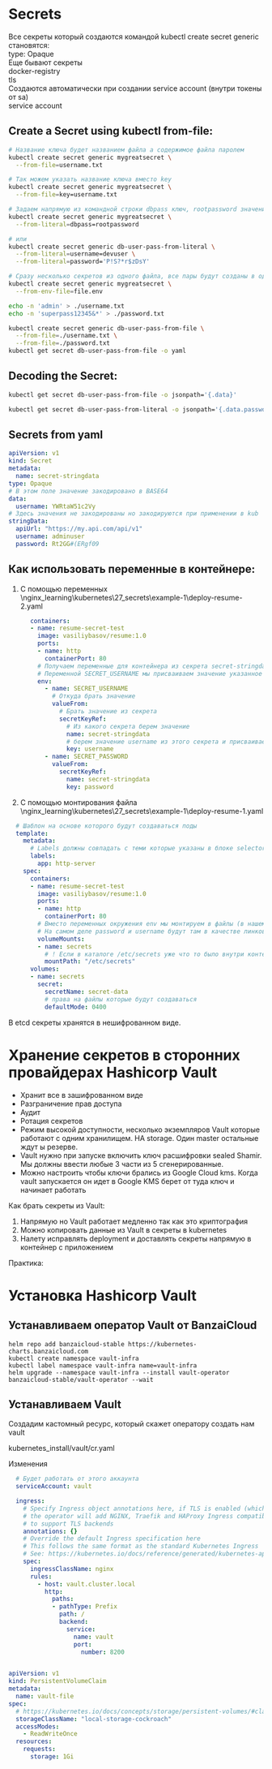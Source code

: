 # Secrets

Все секреты который создаются командой kubectl create secret generic становятся:  
type: Opaque  
Еще бывают секреты   
docker-registry  
tls  
Создаются автоматически при создании service account (внутри токены от sa)  
service account  

## Create a Secret using kubectl from-file:
```bash
# Название ключа будет названием файла а содержимое файла паролем
kubectl create secret generic mygreatsecret \
  --from-file=username.txt

# Так можем указать название ключа вместо key
kubectl create secret generic mygreatsecret \
  --from-file=key=username.txt

# Задаем напрямую из командной строки dbpass ключ, rootpassword значение
kubectl create secret generic mygreatsecret \
  --from-literal=dbpass=rootpassword

# или
kubectl create secret generic db-user-pass-from-literal \
  --from-literal=username=devuser \
  --from-literal=password='P!S?*r$zDsY'

# Сразу несколько секретов из одного файла, все пары будут созданы в одном секрете
kubectl create secret generic mygreatsecret \
  --from-env-file=file.env

echo -n 'admin' > ./username.txt
echo -n 'superpass12345&*' > ./password.txt

kubectl create secret generic db-user-pass-from-file \
  --from-file=./username.txt \
  --from-file=./password.txt
kubectl get secret db-user-pass-from-file -o yaml
```

## Decoding the Secret:

```bash
kubectl get secret db-user-pass-from-file -o jsonpath='{.data}'
```

```bash
kubectl get secret db-user-pass-from-literal -o jsonpath='{.data.password}' | base64 --decode
```

## Secrets from yaml

```yaml
apiVersion: v1
kind: Secret
metadata:
  name: secret-stringdata
type: Opaque
# В этом поле значение закодировано в BASE64
data:
  username: YWRtaW51c2Vy
# Здесь значения не закодированы но закодируются при применении в kub
stringData:
  apiUrl: "https://my.api.com/api/v1"
  username: adminuser
  password: Rt2GG#(ERgf09
```

## Как использовать переменные в контейнере:

1. С помощью переменных
\nginx_learning\kubernetes\27_secrets\example-1\deploy-resume-2.yaml

```yaml
      containers:
      - name: resume-secret-test
        image: vasiliybasov/resume:1.0
        ports:
        - name: http
          containerPort: 80
        # Получаем переменные для контейнера из секрета secret-stringdata
        # Переменной SECRET_USERNAME мы присваиваем значение указанное для ключа username в секрете
        env:
          - name: SECRET_USERNAME
            # Откуда брать значение
            valueFrom:
              # Брать значение из секрета
              secretKeyRef:
                # Из какого секрета берем значение
                name: secret-stringdata
                # берем значение username из этого секрета и присваиваем переменной SECRET_USERNAME в контейнере
                key: username
          - name: SECRET_PASSWORD
            valueFrom:
              secretKeyRef:
                name: secret-stringdata
                key: password
```

2. С помощью монтирования файла
\nginx_learning\kubernetes\27_secrets\example-1\deploy-resume-1.yaml
```yaml
  # Шаблон на основе которого будут создаваться поды
  template:
    metadata:
      # Labels должны совпадать с теми которые указаны в блоке selector
      labels:
        app: http-server
    spec:
      containers:
      - name: resume-secret-test
        image: vasiliybasov/resume:1.0
        ports:
        - name: http
          containerPort: 80
        # Вместо переменных окружения env мы монтируем в файлы (в нашем случае файлы password и username) наши секреты внутрь нашего контейнера по пути /etc/secrets. Файлы будут называться как ключи в нашем секрете а значение этих файлов будут значения наших ключей.
        # На самом деле password и username будут там в качестве линков сами файлы находятся внутри каталога со временем создания.
        volumeMounts:
        - name: secrets
          # ! Если в каталоге /etc/secrets уже что то было внутри контейнера, то эти файлы будут срыты монтированием и пропадут, надо это учитывать. Нельзя монтировать секреты в уже существующие каталоги.
          mountPath: "/etc/secrets"
      volumes:
      - name: secrets
        secret:
          secretName: secret-data
          # права на файлы которые будут создаваться
          defaultMode: 0400
```

В etcd секреты хранятся в нешифрованном виде.

# Хранение секретов в сторонних провайдерах Hashicorp Vault

- Хранит все в зашифрованном виде
- Разграничение прав доступа
- Аудит
- Ротация секретов
- Режим высокой доступности, несколько экземпляров Vault которые работают с одним хранилищем. HA storage. Один master остальные ждут ы резерве.
- Vault нужно при запуске включить ключ расшифровки sealed Shamir. Мы должны ввести любые 3 части из 5 сгенерированные.
- Можно настроить чтобы ключи брались из Google Cloud kms. Когда vault запускается он идет в Google KMS берет от туда ключ и начинает работать

Как брать секреты из Vault:  
1) Напрямую но Vault работает медленно так как это криптография  
2) Можно копировать данные из Vault в секреты в kubernetes  
3) Налету исправлять deployment и доставлять секреты напрямую в контейнер с приложением

Практика: 

# Установка Hashicorp Vault

## Устанавливаем оператор Vault от BanzaiCloud

```
helm repo add banzaicloud-stable https://kubernetes-charts.banzaicloud.com
kubectl create namespace vault-infra
kubectl label namespace vault-infra name=vault-infra
helm upgrade --namespace vault-infra --install vault-operator banzaicloud-stable/vault-operator --wait
```

## Устанавливаем Vault
Создадим кастомный ресурс, который скажет оператору создать нам vault

kubernetes_install/vault/cr.yaml

Изменения
```yaml
  # Будет работать от этого аккаунта
  serviceAccount: vault

  ingress:
    # Specify Ingress object annotations here, if TLS is enabled (which is by default)
    # the operator will add NGINX, Traefik and HAProxy Ingress compatible annotations
    # to support TLS backends
    annotations: {}
    # Override the default Ingress specification here
    # This follows the same format as the standard Kubernetes Ingress
    # See: https://kubernetes.io/docs/reference/generated/kubernetes-api/v1.13/#ingressspec-v1beta1-extensions
    spec:
      ingressClassName: nginx
      rules:
        - host: vault.cluster.local
          http:
            paths:
            - pathType: Prefix
              path: /
              backend:
                service:
                  name: vault
                  port:
                    number: 8200


apiVersion: v1
kind: PersistentVolumeClaim
metadata:
  name: vault-file
spec:
  # https://kubernetes.io/docs/concepts/storage/persistent-volumes/#class-1
  storageClassName: "local-storage-cockroach"
  accessModes:
    - ReadWriteOnce
  resources:
    requests:
      storage: 1Gi
```
